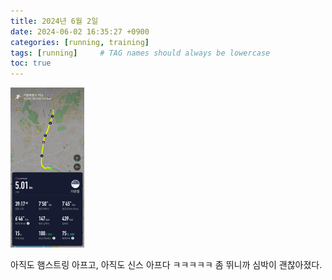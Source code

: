 ```yaml
---
title: 2024년 6월 2일 
date: 2024-06-02 16:35:27 +0900
categories: [running, training]
tags: [running]     # TAG names should always be lowercase
toc: true
---
```


<img src="../assets/img/2024-05-29-running.jpeg" alt="2024-05-29-running" style="zoom: 25%;" />

아직도 햄스트링 아프고, 아직도 신스 아프다 ㅋㅋㅋㅋㅋ 좀 뛰니까 심박이 괜찮아졌다.
